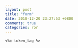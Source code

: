 ```yaml
---
layout: post
title: "form"
date: 2018-12-20 23:27:53 +0800
comments: true
categories: ror
---
```

`<%= token_tag %> `